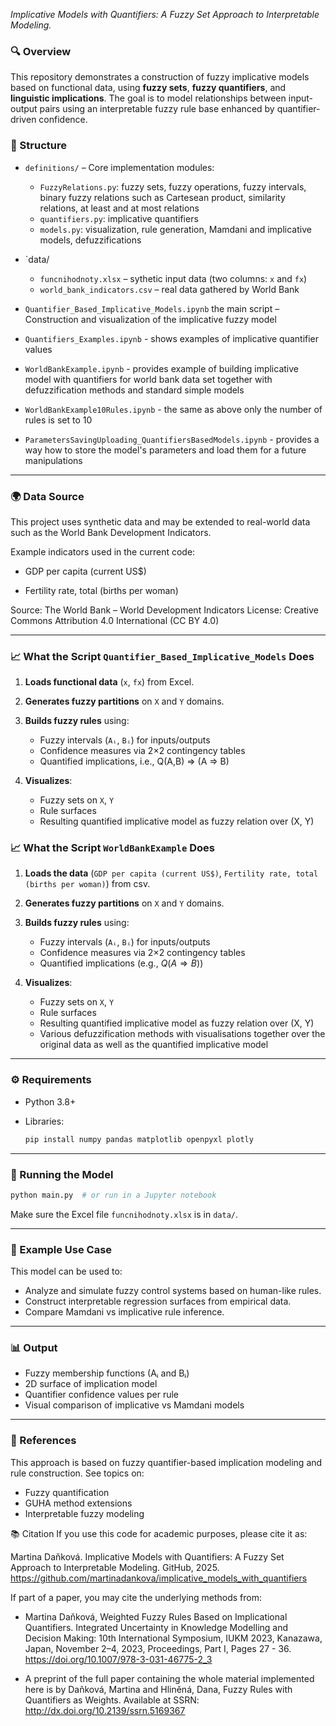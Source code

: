 *Implicative Models with Quantifiers: A Fuzzy Set Approach to Interpretable Modeling.*

### 🔍 Overview

This repository demonstrates a construction of fuzzy implicative models based on functional data, using **fuzzy sets**, **fuzzy quantifiers**, and **linguistic implications**. The goal is to model relationships between input-output pairs using an interpretable fuzzy rule base enhanced by quantifier-driven confidence.

### 📂 Structure

* `definitions/` – Core implementation modules:

  * `FuzzyRelations.py`: fuzzy sets, fuzzy operations, fuzzy intervals, binary fuzzy relations such as Cartesean product, similarity relations, at least and at most relations
  * `quantifiers.py`: implicative quantifiers
  * `models.py`: visualization, rule generation, Mamdani and implicative models, defuzzifications
* `data/
  * `funcnihodnoty.xlsx` – sythetic input data (two columns: `x` and `fx`)
  * `world_bank_indicators.csv` – real data gathered by World Bank 
* `Quantifier_Based_Implicative_Models.ipynb` the main script – Construction and visualization of the implicative fuzzy model
* `Quantifiers_Examples.ipynb` - shows examples of implicative quantifier values
* `WorldBankExample.ipynb` - provides example of building implicative model with quantifiers for world bank data set together with defuzzification methods and standard simple models
* `WorldBankExample10Rules.ipynb` - the same as above only the number of rules is set to 10
* `ParametersSavingUploading_QuantifiersBasedModels.ipynb` - provides a way how to store the model's parameters and load them for a future manipulations
  
---
### 🌍 Data Source
This project uses synthetic data and may be extended to real-world data such as the World Bank Development Indicators.

Example indicators used in the current code:

* GDP per capita (current US$) 

* Fertility rate, total (births per woman) 

Source: The World Bank – World Development Indicators
License: Creative Commons Attribution 4.0 International (CC BY 4.0)

---
### 📈 What the Script `Quantifier_Based_Implicative_Models` Does

1. **Loads functional data** (`x`, `fx`) from Excel.
2. **Generates fuzzy partitions** on `X` and `Y` domains.
3. **Builds fuzzy rules** using:

   * Fuzzy intervals (`Aᵢ`, `Bᵢ`) for inputs/outputs
   * Confidence measures via 2×2 contingency tables
   * Quantified implications, i.e., Q(A,B) => (A => B)
4. **Visualizes**:

   * Fuzzy sets on `X`, `Y`
   * Rule surfaces
   * Resulting quantified implicative model as fuzzy relation over (X, Y)

### 📈 What the Script `WorldBankExample` Does

1. **Loads the data** (`GDP per capita (current US$)`, `Fertility rate, total (births per woman)`) from csv.
2. **Generates fuzzy partitions** on `X` and `Y` domains.
3. **Builds fuzzy rules** using:

   * Fuzzy intervals (`Aᵢ`, `Bᵢ`) for inputs/outputs
   * Confidence measures via 2×2 contingency tables
   * Quantified implications (e.g., $Q(A \Rightarrow B)$)
4. **Visualizes**:

   * Fuzzy sets on `X`, `Y`
   * Rule surfaces
   * Resulting quantified implicative model as fuzzy relation over (X, Y)
   * Various defuzzification methods with visualisations together over the original data as well as the quantified implicative model

---

### ⚙️ Requirements

* Python 3.8+
* Libraries:

  ```bash
  pip install numpy pandas matplotlib openpyxl plotly
  ```

---

### 🚀 Running the Model

```bash
python main.py  # or run in a Jupyter notebook
```

Make sure the Excel file `funcnihodnoty.xlsx` is in `data/`.

---

### 🧠 Example Use Case

This model can be used to:

* Analyze and simulate fuzzy control systems based on human-like rules.
* Construct interpretable regression surfaces from empirical data.
* Compare Mamdani vs implicative rule inference.

---

### 📊 Output

* Fuzzy membership functions (Aᵢ and Bᵢ)
* 2D surface of implication model
* Quantifier confidence values per rule
* Visual comparison of implicative vs Mamdani models

---

### 🧩 References

This approach is based on fuzzy quantifier-based implication modeling and rule construction. See topics on:

* Fuzzy quantification
* GUHA method extensions
* Interpretable fuzzy modeling

📚 Citation
If you use this code for academic purposes, please cite it as:

Martina Daňková. Implicative Models with Quantifiers: A Fuzzy Set Approach to Interpretable Modeling. GitHub, 2025. https://github.com/martinadankova/implicative_models_with_quantifiers

If part of a paper, you may cite the underlying methods from:

* Martina Daňková, Weighted Fuzzy Rules Based on Implicational Quantifiers.
Integrated Uncertainty in Knowledge Modelling and Decision Making: 10th International Symposium, IUKM 2023, Kanazawa, Japan, November 2–4, 2023, Proceedings, Part I, Pages 27 - 36.
https://doi.org/10.1007/978-3-031-46775-2_3

* A preprint of the full paper containing the whole material implemented here is by
Daňková, Martina and Hliněná, Dana, Fuzzy Rules with Quantifiers as Weights. Available at SSRN: http://dx.doi.org/10.2139/ssrn.5169367

